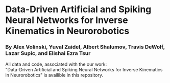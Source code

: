 # Data-Driven Artificial and Spiking Neural Networks for Inverse Kinematics in Neurorobotics
### By Alex Volinski, Yuval Zaidel, Albert Shalumov, Travis DeWolf, Lazar Supic, and Elishai Ezra Tsur

All data and code, associated with the our work:  
"Data-Driven Artificial and Spiking Neural Networks for Inverse Kinematics in Neurorobotics"
is availible in this repository.


